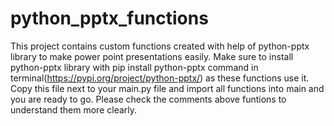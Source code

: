 # python_pptx_functions
This project contains custom functions created with help of python-pptx library to make power point presentations easily.
Make sure to install python-pptx library with pip install python-pptx command in terminal(https://pypi.org/project/python-pptx/) as these functions use it.
Copy this file next to your main.py file and import all functions into main and you are ready to go.
Please check the comments above funtions to understand them more clearly.

